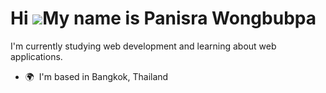 Hi ![](https://user-images.githubusercontent.com/18350557/176309783-0785949b-9127-417c-8b55-ab5a4333674e.gif)My name is Panisra Wongbubpa
=========================================================================================================================================

I'm currently studying web development and learning about web applications.

* 🌍  I'm based in Bangkok, Thailand

